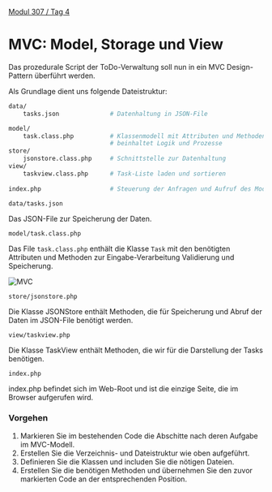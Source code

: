  [Modul 307 / Tag 4](/ilv.307/04-modul-307)
 
# MVC: Model, Storage und View

Das prozedurale Script der ToDo-Verwaltung soll nun in ein MVC Design-Pattern überführt werden.

Als Grundlage dient uns folgende Dateistruktur:

```bash
data/ 
	tasks.json              # Datenhaltung in JSON-File

model/ 
	task.class.php          # Klassenmodell mit Attributen und Methoden,
			                # beinhaltet Logik und Prozesse
store/
	jsonstore.class.php     # Schnittstelle zur Datenhaltung
view/
	taskview.class.php      # Task-Liste laden und sortieren
	
index.php                   # Steuerung der Anfragen und Aufruf des Models
```

`data/tasks.json`

Das JSON-File zur Speicherung der Daten.

`model/task.class.php`

Das File `task.class.php` enthält die Klasse `Task` mit den benötigten Attributen und Methoden zur Eingabe-Verarbeitung Validierung und Speicherung. 

![MVC](/ilv.307/assets/images/uml-class-task.png)

`store/jsonstore.php`

Die Klasse JSONStore enthält Methoden, die für Speicherung und Abruf der Daten im JSON-File benötigt werden. 

`view/taskview.php`

Die Klasse TaskView enthält Methoden, die wir für die Darstellung der Tasks benötigen.

`index.php`

index.php befindet sich im Web-Root und ist die einzige Seite, die im Browser aufgerufen wird. 


### Vorgehen

1. Markieren Sie im bestehenden Code die Abschitte nach deren Aufgabe im MVC-Modell. 
2. Erstellen Sie die Verzeichnis- und Dateistruktur wie oben aufgeführt.
3. Definieren Sie die Klassen und includen Sie die nötigen Dateien.
4. Erstellen Sie die benötigen Methoden und übernehmen Sie den zuvor markierten Code an der entsprechenden Position.
<!--stackedit_data:
eyJoaXN0b3J5IjpbOTkyNzE1MDYyLC0xMzUyMjI4Njg2XX0=
-->